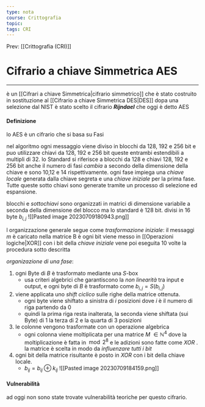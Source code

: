 ```yaml
---
type: nota
course: Crittografia
topic: 
tags: CRI
---
```


Prev: [[Crittografia (CRI)]]

# Cifrario a chiave Simmetrica AES
---
è un [[Cifrari a chiave Simmetrica|cifrario simmetrico]] che è stato costruito in sostituzione al [[Cifrario a chiave Simmetrica DES|DES]]
dopa una selezione dal NIST è stato scelto il cifrario *__Rijndael__* che oggi è detto AES

#### Definizione
lo AES è un cifrario che si basa su Fasi

nel algoritmo ogni messaggio viene diviso in blocchi da  128, 192 e 256 bit e puo utilizzare chiavi da 128, 192 e 256 bit queste entrambi estendibili a multipli di 32.
lo Standard si riferisce a blocchi da 128 e chiavi 128, 192 e 256 bit 
anche il numero di fasi _cambia_ a secondo della dimensione della chiave e sono 10,12 e 14 rispettivamente.
ogni fase impiega una _chiave locale_ generata dalla chiave segreta e una _chiave iniziale_ per la prima fase. Tutte queste sotto chiavi sono generate tramite un processo  di selezione ed espansione.

blocchi e _sottochiavi_ sono organizzati in matrici di dimensione variabile a seconda della dimensione del blocco ma lo standard è 128 bit. divisi in $16$ byte $b_{i,j}$
![[Pasted image 20230709180943.png]]


l organizzazione generale segue come
_trasformazione iniziale_: il messaggi $m$ è caricato nella matrice B è ogni bit viene messo in [[Operazioni logiche|XOR]]  con i bit della _chiave iniziale_ vene poi eseguita 10 volte la procedura sotto descritta

_organizazione di una fase_:
1. ogni Byte di $B$ è trasformato mediante una $S$-box
	- usa criteri algebrici che garantiscono la _non linearità_ tra input e output, e ogni byte  di $B$ è trasformato come $b_{i,j} = S(b_{i,j})$
2. viene applicata uno _shift ciclico_ sulle righe della matrice ottenuta.
	- ogni byte viene shiftato a sinistra di $i$ posizioni dove $i$ è il numero di riga partendo da 0
	- quindi la prima riga resta inalterata, la seconda viene shiftata (sui Byte) di 1 la terza di 2 e la quarta di 3 posizioni
3. le colonne vengono trasformate con un operazione algebrica
	- ogni colonna viene moltiplicata per una matrice $M \ \in \mathbb{N}^{4}$ dove la moltiplicazione è fatta in$\mod 2^{8}$ e le adizioni sono fatte come _XOR_ . la matrice è scelta in modo da _influenzare tutti i bit_
4.  ogni bit della matrice risultante è posto in _XOR_ con i bit della chiave locale.
	-  $b_{ij} = b_{ij} \oplus k_{ij}$
![[Pasted image 20230709184159.png]]
#### Vulnerabilità
ad oggi non sono state trovate vulnerabilità teoriche per questo cifrario.


